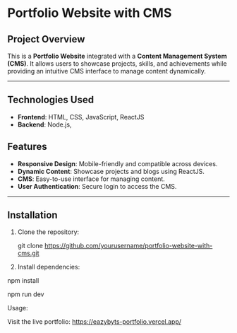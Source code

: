 # Portfolio Website with CMS

## Project Overview

This is a **Portfolio Website** integrated with a **Content Management System (CMS)**. It allows users to showcase projects, skills, and achievements while providing an intuitive CMS interface to manage content dynamically.

---

## Technologies Used

- **Frontend**: HTML, CSS, JavaScript, ReactJS
- **Backend**: Node.js, 

## Features

- **Responsive Design**: Mobile-friendly and compatible across devices.
- **Dynamic Content**: Showcase projects and blogs using ReactJS.
- **CMS**: Easy-to-use interface for managing content.
- **User Authentication**: Secure login to access the CMS.

---

## Installation

1. Clone the repository:

   git clone https://github.com/yourusername/portfolio-website-with-cms.git

2. Install dependencies:

  npm install 

  npm run dev 


Usage:

Visit the live portfolio: https://eazybyts-portfolio.vercel.app/
